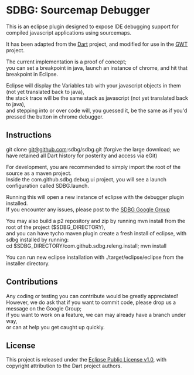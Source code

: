 # SDBG: Sourcemap Debugger

This is an eclipse plugin designed to expose IDE debugging support for compiled javascript applications using sourcemaps.

It has been adapted from the [Dart](http://dartlang.org) project, and modified for use in the [GWT](http://gwtproject.org) project.

The current implementation is a proof of concept;  
you can set a breakpoint in java, launch an instance of chrome, and hit that breakpoint in Eclipse.

Eclipse will display the Variables tab with your javascript objects in them (not yet translated back to java),  
the stack trace will be the same stack as javascript (not yet translated back to java),  
and stepping into or over code will, you guessed it, be the same as if you'd pressed the button in chrome debugger.

## Instructions

git clone git@github.com:sdbg/sdbg.git
(forgive the large download; we have retained all Dart history for posterity and access via eGit)

For development, you are recommended to simply import the root of the source as a maven project.  
Inside the com.github.sdbg.debug.ui project, you will see a launch configuration called SDBG.launch.

Running this will open a new instance of eclipse with the debugger plugin installed.  
If you encounter any issues, please post to the [SDBG Google Group](https://groups.google.com/d/forum/sdbg)

You may also build a p2 repository and zip by running mvn install from the root of the project ($SDBG_DIRECTORY),  
and you can have tycho maven plugin create a fresh install of eclipse, with sdbg installed by running:  
cd $SDBG_DIRECTORY/com.github.sdbg.releng.install; mvn install

You can run new eclipse installation with ./target/eclipse/eclipse from the installer directory.

## Contributions

Any coding or testing you can contribute would be greatly appreciated!  
However, we do ask that if you want to commit code, please drop us a message on the Google Group;  
if you want to work on a feature, we can may already have a branch under way,  
or can at help you get caught up quickly.

## License

This project is released under the [Eclipse Public License v1.0](http://www.eclipse.org/legal/epl-v10.html), with copyright attribution to the Dart project authors.
